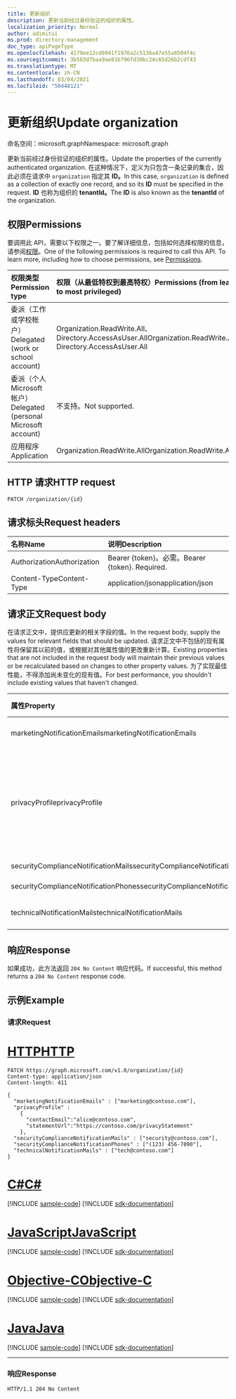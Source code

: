 ```yaml
---
title: 更新组织
description: 更新当前经过身份验证的组织的属性。
localization_priority: Normal
author: adimitui
ms.prod: directory-management
doc_type: apiPageType
ms.openlocfilehash: 4179ee12cd0941f1976a2c5136a47e55a8504f4c
ms.sourcegitcommit: 3b583d7baa9ae81b796fd30bc24c65d26b2cdf43
ms.translationtype: MT
ms.contentlocale: zh-CN
ms.lasthandoff: 03/04/2021
ms.locfileid: "50448121"
---
```

# <a name="update-organization"></a><span data-ttu-id="72466-103">更新组织</span><span class="sxs-lookup"><span data-stu-id="72466-103">Update organization</span></span>

<span data-ttu-id="72466-104">命名空间：microsoft.graph</span><span class="sxs-lookup"><span data-stu-id="72466-104">Namespace: microsoft.graph</span></span>

<span data-ttu-id="72466-105">更新当前经过身份验证的组织的属性。</span><span class="sxs-lookup"><span data-stu-id="72466-105">Update the properties of the currently authenticated organization.</span></span> <span data-ttu-id="72466-106">在这种情况下，定义为只包含一条记录的集合，因此必须在请求中 `organization` 指定其 **ID。**</span><span class="sxs-lookup"><span data-stu-id="72466-106">In this case, `organization` is defined as a collection of exactly one record, and so its **ID** must be specified in the request.</span></span>  <span data-ttu-id="72466-107">**ID** 也称为组织的 **tenantId。**</span><span class="sxs-lookup"><span data-stu-id="72466-107">The **ID** is also known as the **tenantId** of the organization.</span></span>

## <a name="permissions"></a><span data-ttu-id="72466-108">权限</span><span class="sxs-lookup"><span data-stu-id="72466-108">Permissions</span></span>

<span data-ttu-id="72466-p102">要调用此 API，需要以下权限之一。要了解详细信息，包括如何选择权限的信息，请参阅[权限](/graph/permissions-reference)。</span><span class="sxs-lookup"><span data-stu-id="72466-p102">One of the following permissions is required to call this API. To learn more, including how to choose permissions, see [Permissions](/graph/permissions-reference).</span></span>

|<span data-ttu-id="72466-111">权限类型</span><span class="sxs-lookup"><span data-stu-id="72466-111">Permission type</span></span> | <span data-ttu-id="72466-112">权限（从最低特权到最高特权）</span><span class="sxs-lookup"><span data-stu-id="72466-112">Permissions (from least to most privileged)</span></span> |
|:--------------------|:---------------------------------------------------------|
|<span data-ttu-id="72466-113">委派（工作或学校帐户）</span><span class="sxs-lookup"><span data-stu-id="72466-113">Delegated (work or school account)</span></span> | <span data-ttu-id="72466-114">Organization.ReadWrite.All、Directory.AccessAsUser.All</span><span class="sxs-lookup"><span data-stu-id="72466-114">Organization.ReadWrite.All, Directory.AccessAsUser.All</span></span>    |
|<span data-ttu-id="72466-115">委派（个人 Microsoft 帐户）</span><span class="sxs-lookup"><span data-stu-id="72466-115">Delegated (personal Microsoft account)</span></span> | <span data-ttu-id="72466-116">不支持。</span><span class="sxs-lookup"><span data-stu-id="72466-116">Not supported.</span></span>    |
|<span data-ttu-id="72466-117">应用程序</span><span class="sxs-lookup"><span data-stu-id="72466-117">Application</span></span> | <span data-ttu-id="72466-118">Organization.ReadWrite.All</span><span class="sxs-lookup"><span data-stu-id="72466-118">Organization.ReadWrite.All</span></span> |

## <a name="http-request"></a><span data-ttu-id="72466-119">HTTP 请求</span><span class="sxs-lookup"><span data-stu-id="72466-119">HTTP request</span></span>

<!-- { "blockType": "ignored" } -->

```http
PATCH /organization/{id}
```

## <a name="request-headers"></a><span data-ttu-id="72466-120">请求标头</span><span class="sxs-lookup"><span data-stu-id="72466-120">Request headers</span></span>

| <span data-ttu-id="72466-121">名称</span><span class="sxs-lookup"><span data-stu-id="72466-121">Name</span></span>       | <span data-ttu-id="72466-122">说明</span><span class="sxs-lookup"><span data-stu-id="72466-122">Description</span></span>|
|:-----------|:----------|
| <span data-ttu-id="72466-123">Authorization</span><span class="sxs-lookup"><span data-stu-id="72466-123">Authorization</span></span>  | <span data-ttu-id="72466-p103">Bearer {token}。必需。</span><span class="sxs-lookup"><span data-stu-id="72466-p103">Bearer {token}. Required.</span></span> |
| <span data-ttu-id="72466-126">Content-Type</span><span class="sxs-lookup"><span data-stu-id="72466-126">Content-Type</span></span>   | <span data-ttu-id="72466-127">application/json</span><span class="sxs-lookup"><span data-stu-id="72466-127">application/json</span></span> |

## <a name="request-body"></a><span data-ttu-id="72466-128">请求正文</span><span class="sxs-lookup"><span data-stu-id="72466-128">Request body</span></span>

<span data-ttu-id="72466-129">在请求正文中，提供应更新的相关字段的值。</span><span class="sxs-lookup"><span data-stu-id="72466-129">In the request body, supply the values for relevant fields that should be updated.</span></span> <span data-ttu-id="72466-130">请求正文中不包括的现有属性将保留其以前的值，或根据对其他属性值的更改重新计算。</span><span class="sxs-lookup"><span data-stu-id="72466-130">Existing properties that are not included in the request body will maintain their previous values or be recalculated based on changes to other property values.</span></span> <span data-ttu-id="72466-131">为了实现最佳性能，不得添加尚未变化的现有值。</span><span class="sxs-lookup"><span data-stu-id="72466-131">For best performance, you shouldn't include existing values that haven't changed.</span></span>

| <span data-ttu-id="72466-132">属性</span><span class="sxs-lookup"><span data-stu-id="72466-132">Property</span></span>     | <span data-ttu-id="72466-133">类型</span><span class="sxs-lookup"><span data-stu-id="72466-133">Type</span></span>   |<span data-ttu-id="72466-134">说明</span><span class="sxs-lookup"><span data-stu-id="72466-134">Description</span></span>|
|:---------------|:--------|:----------|
|<span data-ttu-id="72466-135">marketingNotificationEmails</span><span class="sxs-lookup"><span data-stu-id="72466-135">marketingNotificationEmails</span></span>|<span data-ttu-id="72466-136">String collection</span><span class="sxs-lookup"><span data-stu-id="72466-136">String collection</span></span>|                                        <span data-ttu-id="72466-137">**注意：** 不可为 null。</span><span class="sxs-lookup"><span data-stu-id="72466-137">**Notes**: not nullable.</span></span>            |
|<span data-ttu-id="72466-138">privacyProfile</span><span class="sxs-lookup"><span data-stu-id="72466-138">privacyProfile</span></span>|[<span data-ttu-id="72466-139">privacyProfile</span><span class="sxs-lookup"><span data-stu-id="72466-139">privacyProfile</span></span>](../resources/privacyprofile.md)|<span data-ttu-id="72466-140">组织的隐私配置文件（设置 statementUrl 和 contactEmail）。</span><span class="sxs-lookup"><span data-stu-id="72466-140">The privacy profile of an organization (set statementUrl and contactEmail).</span></span>            |
|<span data-ttu-id="72466-141">securityComplianceNotificationMails</span><span class="sxs-lookup"><span data-stu-id="72466-141">securityComplianceNotificationMails</span></span>|<span data-ttu-id="72466-142">String collection</span><span class="sxs-lookup"><span data-stu-id="72466-142">String collection</span></span>||
|<span data-ttu-id="72466-143">securityComplianceNotificationPhones</span><span class="sxs-lookup"><span data-stu-id="72466-143">securityComplianceNotificationPhones</span></span>|<span data-ttu-id="72466-144">String collection</span><span class="sxs-lookup"><span data-stu-id="72466-144">String collection</span></span>||
|<span data-ttu-id="72466-145">technicalNotificationMails</span><span class="sxs-lookup"><span data-stu-id="72466-145">technicalNotificationMails</span></span>|<span data-ttu-id="72466-146">String collection</span><span class="sxs-lookup"><span data-stu-id="72466-146">String collection</span></span>|                                        <span data-ttu-id="72466-147">**注意：** 不可为 null。</span><span class="sxs-lookup"><span data-stu-id="72466-147">**Notes**: not nullable.</span></span>            |

## <a name="response"></a><span data-ttu-id="72466-148">响应</span><span class="sxs-lookup"><span data-stu-id="72466-148">Response</span></span>

<span data-ttu-id="72466-149">如果成功，此方法返回 `204 No Content` 响应代码。</span><span class="sxs-lookup"><span data-stu-id="72466-149">If successful, this method returns a `204 No Content` response code.</span></span>

## <a name="example"></a><span data-ttu-id="72466-150">示例</span><span class="sxs-lookup"><span data-stu-id="72466-150">Example</span></span>

### <a name="request"></a><span data-ttu-id="72466-151">请求</span><span class="sxs-lookup"><span data-stu-id="72466-151">Request</span></span>


# <a name="http"></a>[<span data-ttu-id="72466-152">HTTP</span><span class="sxs-lookup"><span data-stu-id="72466-152">HTTP</span></span>](#tab/http)
<!-- {
  "blockType": "request",
  "name": "update_organization"
}-->

```http
PATCH https://graph.microsoft.com/v1.0/organization/{id}
Content-type: application/json
Content-length: 411

{
  "marketingNotificationEmails" : ["marketing@contoso.com"],
  "privacyProfile" :
    {
      "contactEmail":"alice@contoso.com",
      "statementUrl":"https://contoso.com/privacyStatement"
    },
  "securityComplianceNotificationMails" : ["security@contoso.com"],
  "securityComplianceNotificationPhones" : ["(123) 456-7890"],
  "technicalNotificationMails" : ["tech@contoso.com"]
}
```
# <a name="c"></a>[<span data-ttu-id="72466-153">C#</span><span class="sxs-lookup"><span data-stu-id="72466-153">C#</span></span>](#tab/csharp)
[!INCLUDE [sample-code](../includes/snippets/csharp/update-organization-csharp-snippets.md)]
[!INCLUDE [sdk-documentation](../includes/snippets/snippets-sdk-documentation-link.md)]

# <a name="javascript"></a>[<span data-ttu-id="72466-154">JavaScript</span><span class="sxs-lookup"><span data-stu-id="72466-154">JavaScript</span></span>](#tab/javascript)
[!INCLUDE [sample-code](../includes/snippets/javascript/update-organization-javascript-snippets.md)]
[!INCLUDE [sdk-documentation](../includes/snippets/snippets-sdk-documentation-link.md)]

# <a name="objective-c"></a>[<span data-ttu-id="72466-155">Objective-C</span><span class="sxs-lookup"><span data-stu-id="72466-155">Objective-C</span></span>](#tab/objc)
[!INCLUDE [sample-code](../includes/snippets/objc/update-organization-objc-snippets.md)]
[!INCLUDE [sdk-documentation](../includes/snippets/snippets-sdk-documentation-link.md)]

# <a name="java"></a>[<span data-ttu-id="72466-156">Java</span><span class="sxs-lookup"><span data-stu-id="72466-156">Java</span></span>](#tab/java)
[!INCLUDE [sample-code](../includes/snippets/java/update-organization-java-snippets.md)]
[!INCLUDE [sdk-documentation](../includes/snippets/snippets-sdk-documentation-link.md)]

---


### <a name="response"></a><span data-ttu-id="72466-157">响应</span><span class="sxs-lookup"><span data-stu-id="72466-157">Response</span></span>

<!-- {
  "blockType": "response",
  "truncated": true,
  "@odata.type": "microsoft.graph.organization"
} -->

```http
HTTP/1.1 204 No Content
```

<!-- uuid: 8fcb5dbc-d5aa-4681-8e31-b001d5168d79
2015-10-25 14:57:30 UTC -->
<!-- {
  "type": "#page.annotation",
  "description": "Update organization",
  "keywords": "",
  "section": "documentation",
  "tocPath": "",
  "suppressions": [
  ]
}-->

